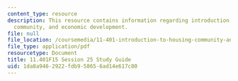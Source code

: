 ```yaml
---
content_type: resource
description: This resource contains information regarding introduction to housing,
  community, and economic development.
file: null
file_location: /coursemedia/11-401-introduction-to-housing-community-and-economic-development-fall-2015/1da8a9462922fdb958656ad14e617c80_MIT11_401F15_Session25.pdf
file_type: application/pdf
resourcetype: Document
title: 11.401F15 Session 25 Study Guide
uid: 1da8a946-2922-fdb9-5865-6ad14e617c80
---
```

